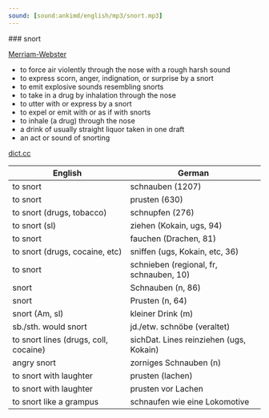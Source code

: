 ```yaml
---
sound: [sound:ankimd/english/mp3/snort.mp3]
---
```


\### snort

[Merriam-Webster](https://www.merriam-webster.com/dictionary/snort)

- to force air violently through the nose with a rough harsh sound
- to express scorn, anger, indignation, or surprise by a snort
- to emit explosive sounds resembling snorts
- to take in a drug by inhalation through the nose
- to utter with or express by a snort
- to expel or emit with or as if with snorts
- to inhale (a drug) through the nose
- a drink of usually straight liquor taken in one draft
- an act or sound of snorting

[dict.cc](https://www.dict.cc/snort)

| English        | German       |
| -------------- | ------------ |
| to snort | schnauben (1207) |
| to snort | prusten (630) |
| to snort (drugs, tobacco) | schnupfen (276) |
| to snort (sl) | ziehen (Kokain, ugs, 94) |
| to snort | fauchen (Drachen, 81) |
| to snort (drugs, cocaine, etc) | sniffen (ugs, Kokain, etc, 36) |
| to snort | schnieben (regional, fr, schnauben, 10) |
| snort | Schnauben (n, 86) |
| snort | Prusten (n, 64) |
| snort (Am, sl) | kleiner Drink (m) |
| sb./sth. would snort | jd./etw. schnöbe (veraltet) |
| to snort lines (drugs, coll, cocaine) | sichDat. Lines reinziehen (ugs, Kokain) |
| angry snort | zorniges Schnauben (n) |
| to snort with laughter | prusten (lachen) |
| to snort with laughter | prusten vor Lachen |
| to snort like a grampus | schnaufen wie eine Lokomotive |
